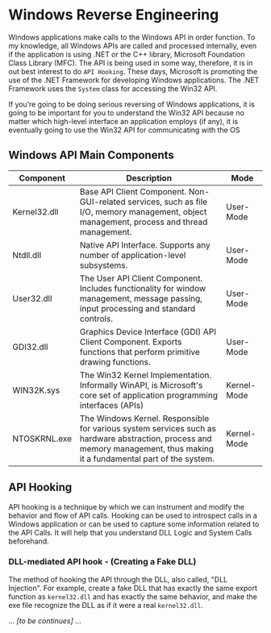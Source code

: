 # Windows Reverse Engineering
Windows applications make calls to the Windows API in order function.  To my knowledge, all Windows APIs are called and processed internally, even if the application is using .NET or the C++ library, Microsoft Foundation Class Library (MFC).  The API is being used in some way, therefore, it is in out best interest to do `API Hooking`.  These days, Microsoft is promoting the use of the .NET Framework for developing Windows applications. The .NET Framework uses the `System` class for accessing the Win32 API.

If you’re going to be doing serious reversing of Windows applications, it is going to be important for you to understand the Win32 API because no matter which high-level interface an application employs (if any), it is eventually going to use the Win32 API for communicating with the OS

## Windows API Main Components
| Component | Description | Mode |
| --- | --- | --- |
| Kernel32.dll | Base API Client Component. Non-GUI-related services, such as file I/O, memory management, object management, process and thread management. | User-Mode |
| Ntdll.dll | Native API Interface. Supports any number of application-level subsystems. | User-Mode |
| User32.dll | The User API Client Component. Includes functionality for window management, message passing, input processing and standard controls. | User-Mode |
| GDI32.dll | Graphics Device Interface (GDI) API Client Component. Exports functions that perform primitive drawing functions. | User-Mode |
| WIN32K.sys | The Win32 Kernel Implementation.  Informally WinAPI, is Microsoft's core set of application programming interfaces (APIs) | Kernel-Mode |
| NTOSKRNL.exe | The Windows Kernel. Responsible for various system services such as hardware abstraction, process and memory management, thus making it a fundamental part of the system. | Kernel-Mode |


## API Hooking
API hooking is a technique by which we can instrument and modify the behavior and flow of API calls. Hooking can be used to introspect calls in a Windows application or can be used to capture some information related to the API Calls.  It will help that you understand DLL Logic and System Calls beforehand.

### DLL-mediated API hook  - (Creating a Fake DLL)
The method of hooking the API through the DLL, also called, "DLL Injection".  For example, create a fake DLL that has exactly the same export function as `kernel32.dll` and has exactly the same behavior, and make the exe file recognize the DLL as if it were a real `kernel32.dll`.

... *[to be continues]* ...
